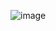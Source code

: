 
![image](https://user-images.githubusercontent.com/105741983/213791483-59671b61-3654-4187-bd5b-d8bc62df7bbb.png)

